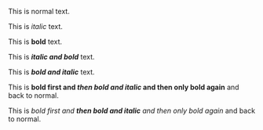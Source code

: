 This is normal text.

This is _italic_ text.

This is **bold** text.

This is _**italic and bold**_ text.

This is **_bold and italic_** text.

This is **bold first and _then bold and italic_ and then only bold again** and back to normal.

This is _bold first and **then bold and italic** and then only bold again_ and back to normal.
